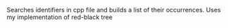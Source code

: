 Searches identifiers in cpp file and builds a list of their occurrences.
Uses my implementation of red-black tree
